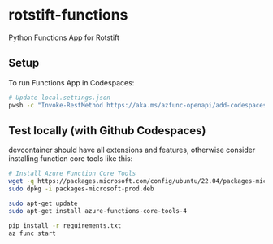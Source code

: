 # rotstift-functions
Python Functions App for Rotstift

## Setup
To run Functions App in Codespaces: 
```bash
# Update local.settings.json
pwsh -c "Invoke-RestMethod https://aka.ms/azfunc-openapi/add-codespaces.ps1 | Invoke-Expression"
```


## Test locally (with Github Codespaces)
devcontainer should have all extensions and features, otherwise consider installing function core tools like this:

```bash
# Install Azure Function Core Tools
wget -q https://packages.microsoft.com/config/ubuntu/22.04/packages-microsoft-prod.deb
sudo dpkg -i packages-microsoft-prod.deb

sudo apt-get update
sudo apt-get install azure-functions-core-tools-4

```

```bash
pip install -r requirements.txt
az func start
```